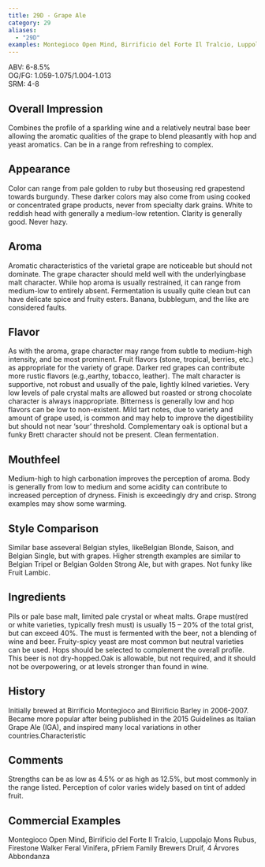 ```yaml
---
title: 29D - Grape Ale
category: 29
aliases: 
  - "29D"
examples: Montegioco Open Mind, Birrificio del Forte Il Tralcio, Luppolajo Mons Rubus, Firestone Walker Feral Vinifera, pFriem Family Brewers Druif, 4 Árvores Abbondanza
---
```


ABV: 6-8.5%  
OG/FG: 1.059-1.075/1.004-1.013  
SRM: 4-8  

## Overall Impression
Combines the profile of a sparkling wine and a relatively neutral base beer allowing the aromatic qualities of the grape to blend pleasantly with hop and yeast aromatics. Can be in a range from refreshing to complex.

## Appearance
Color can range from pale golden to ruby but thoseusing red grapestend towards burgundy. These darker colors may also come from using cooked or concentrated grape products, never from specialty dark grains. White to reddish head with generally a medium-low retention. Clarity is generally good. Never hazy.

## Aroma
Aromatic characteristics of the varietal grape are noticeable but should not dominate. The grape character should meld well with the underlyingbase malt character. While hop aroma is usually restrained, it can range from medium-low to entirely absent. Fermentation is usually quite clean but can have delicate spice and fruity esters. Banana, bubblegum, and the like are considered faults.

## Flavor
As with the aroma, grape character may range from subtle to medium-high intensity, and be most prominent. Fruit flavors (stone, tropical, berries, etc.) as appropriate for the variety of grape. Darker red grapes can contribute more rustic flavors (e.g.,earthy, tobacco, leather). The malt character is supportive, not robust and usually of the pale, lightly kilned varieties. Very low levels of pale crystal malts are allowed but roasted or strong chocolate character is always inappropriate. Bitterness is generally low and hop flavors can be low to non-existent. Mild tart notes, due to variety and amount of grape used, is common and may help to improve the digestibility but should not near ‘sour’ threshold. Complementary oak is optional but a funky Brett character should not be present. Clean fermentation.

## Mouthfeel
Medium-high to high carbonation improves the perception of aroma. Body is generally from low to medium and some acidity can contribute to increased perception of dryness. Finish is exceedingly dry and crisp. Strong examples may show some warming.

## Style Comparison
Similar base asseveral Belgian styles, likeBelgian Blonde, Saison, and Belgian Single, but with grapes. Higher strength examples are similar to Belgian Tripel or Belgian Golden Strong Ale, but with grapes. Not funky like Fruit Lambic.

## Ingredients
Pils or pale base malt, limited pale crystal or wheat malts. Grape must(red or white varieties, typically fresh must) is usually 15 – 20% of the total grist, but can exceed 40%. The must is fermented with the beer, not a blending of wine and beer. Fruity-spicy yeast are most common but neutral varieties can be used. Hops should be selected to complement the overall profile. This beer is not dry-hopped.Oak is allowable, but not required, and it should not be overpowering, or at levels stronger than found in wine.

## History
Initially brewed at Birrificio Montegioco and Birrificio Barley in 2006-2007. Became more popular after being published in the 2015 Guidelines as Italian Grape Ale (IGA), and inspired many local variations in other countries.Characteristic

## Comments
Strengths can be as low as 4.5% or as high as 12.5%, but most commonly in the range listed. Perception of color varies widely based on tint of added fruit.

## Commercial Examples
Montegioco Open Mind, Birrificio del Forte Il Tralcio, Luppolajo Mons Rubus, Firestone Walker Feral Vinifera, pFriem Family Brewers Druif, 4 Árvores Abbondanza